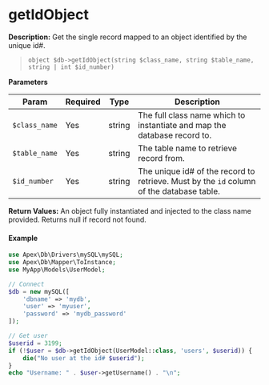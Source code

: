 
# getIdObject

**Description:** Get the single record mapped to an object identified by the unique id#.

> `object $db->getIdObject(string $class_name, string $table_name, string | int $id_number)`


**Parameters**

Param | Required | Type | Description
------------- |------------- |------------- |-------------
`$class_name` | Yes | string | The full class name which to instantiate and map the database record to.
`$table_name` | Yes | string | The table name to retrieve record from.
`$id_number` | Yes | string | The unique id# of the record to retrieve.  Must by the `id` column of the database table.


**Return Values:** An object fully instantiated and injected to the class name provided.  Returns null if record not found.


#### Example

~~~php
use Apex\Db\Drivers\mySQL\mySQL;
use Apex\Db\Mapper\ToInstance;
use MyApp\Models\UserModel;

// Connect
$db = new mySQL([
    'dbname' => 'mydb', 
    'user' => 'myuser', 
    'password' => 'mydb_password'
]);

// Get user
$userid = 3199;
if (!$user = $db->getIdObject(UserModel::class, 'users', $userid)) { 
    die("No user at the id# $userid");
}
echo "Username: " . $user->getUsername() . "\n";
~~~



